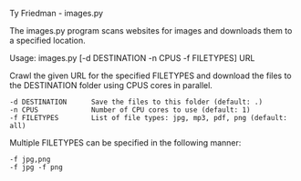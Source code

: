 Ty Friedman - images.py

The images.py program scans websites for images and downloads them to a specified location.

Usage: images.py [-d DESTINATION -n CPUS -f FILETYPES] URL

Crawl the given URL for the specified FILETYPES and download the files to the
DESTINATION folder using CPUS cores in parallel.

    -d DESTINATION      Save the files to this folder (default: .)
    -n CPUS             Number of CPU cores to use (default: 1)
    -f FILETYPES        List of file types: jpg, mp3, pdf, png (default: all)

Multiple FILETYPES can be specified in the following manner:

    -f jpg,png
    -f jpg -f png
